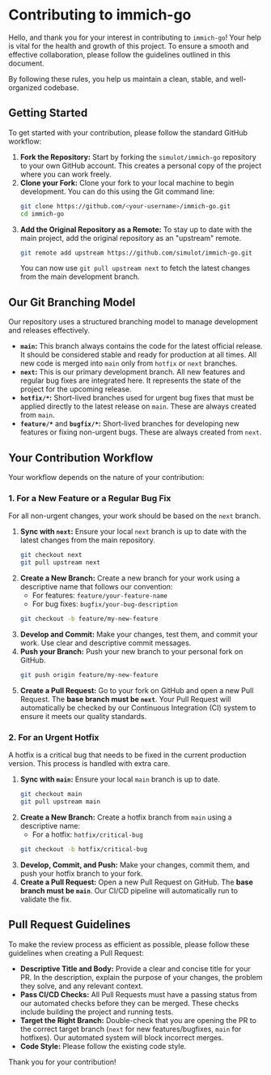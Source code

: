 # Contributing to immich-go

Hello, and thank you for your interest in contributing to `immich-go`! Your help is vital for the health and growth of this project. To ensure a smooth and effective collaboration, please follow the guidelines outlined in this document.

By following these rules, you help us maintain a clean, stable, and well-organized codebase.

## Getting Started

To get started with your contribution, please follow the standard GitHub workflow:

1.  **Fork the Repository:** Start by forking the `simulot/immich-go` repository to your own GitHub account. This creates a personal copy of the project where you can work freely.
2.  **Clone your Fork:** Clone your fork to your local machine to begin development. You can do this using the Git command line:
    ```sh
    git clone https://github.com/<your-username>/immich-go.git
    cd immich-go
    ```
3.  **Add the Original Repository as a Remote:** To stay up to date with the main project, add the original repository as an "upstream" remote.
    ```sh
    git remote add upstream https://github.com/simulot/immich-go.git
    ```
    You can now use `git pull upstream next` to fetch the latest changes from the main development branch.

## Our Git Branching Model

Our repository uses a structured branching model to manage development and releases effectively.

  * **`main`:** This branch always contains the code for the latest official release. It should be considered stable and ready for production at all times. All new code is merged into `main` only from `hotfix` or `next` branches.
  * **`next`:** This is our primary development branch. All new features and regular bug fixes are integrated here. It represents the state of the project for the upcoming release.
  * **`hotfix/*`:** Short-lived branches used for urgent bug fixes that must be applied directly to the latest release on `main`. These are always created from `main`.
  * **`feature/*`** and **`bugfix/*`:** Short-lived branches for developing new features or fixing non-urgent bugs. These are always created from `next`.

## Your Contribution Workflow

Your workflow depends on the nature of your contribution:

### 1. For a New Feature or a Regular Bug Fix

For all non-urgent changes, your work should be based on the `next` branch.

1.  **Sync with `next`:** Ensure your local `next` branch is up to date with the latest changes from the main repository.
    ```sh
    git checkout next
    git pull upstream next
    ```
2.  **Create a New Branch:** Create a new branch for your work using a descriptive name that follows our convention:
      * For features: `feature/your-feature-name`
      * For bug fixes: `bugfix/your-bug-description`
    ```sh
    git checkout -b feature/my-new-feature
    ```
3.  **Develop and Commit:** Make your changes, test them, and commit your work. Use clear and descriptive commit messages.
4.  **Push your Branch:** Push your new branch to your personal fork on GitHub.
    ```sh
    git push origin feature/my-new-feature
    ```
5.  **Create a Pull Request:** Go to your fork on GitHub and open a new Pull Request. The **base branch must be `next`**. Your Pull Request will automatically be checked by our Continuous Integration (CI) system to ensure it meets our quality standards.

### 2\. For an Urgent Hotfix

A hotfix is a critical bug that needs to be fixed in the current production version. This process is handled with extra care.

1.  **Sync with `main`:** Ensure your local `main` branch is up to date.
    ```sh
    git checkout main
    git pull upstream main
    ```
2.  **Create a New Branch:** Create a hotfix branch from `main` using a descriptive name:
      * For a hotfix: `hotfix/critical-bug`
    ```sh
    git checkout -b hotfix/critical-bug
    ```
3.  **Develop, Commit, and Push:** Make your changes, commit them, and push your hotfix branch to your fork.
4.  **Create a Pull Request:** Open a new Pull Request on GitHub. The **base branch must be `main`**. Our CI/CD pipeline will automatically run to validate the fix.

## Pull Request Guidelines

To make the review process as efficient as possible, please follow these guidelines when creating a Pull Request:

  * **Descriptive Title and Body:** Provide a clear and concise title for your PR. In the description, explain the purpose of your changes, the problem they solve, and any relevant context.
  * **Pass CI/CD Checks:** All Pull Requests must have a passing status from our automated checks before they can be merged. These checks include building the project and running tests.
  * **Target the Right Branch:** Double-check that you are opening the PR to the correct target branch (`next` for new features/bugfixes, `main` for hotfixes). Our automated system will block incorrect merges.
  * **Code Style:** Please follow the existing code style.

Thank you for your contribution!

